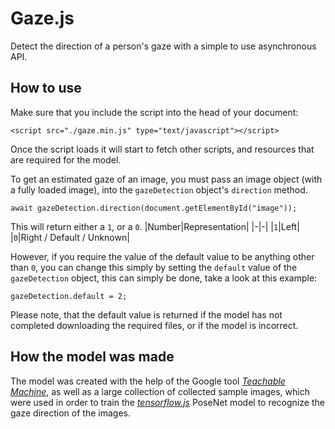 # Gaze.js
Detect the direction of a person's gaze with a simple to use asynchronous API.

## How to use
Make sure that you include the script into the head of your document:

	<script src="./gaze.min.js" type="text/javascript"></script>

Once the script loads it will start to fetch other scripts, and resources that are required for the model.

To get an estimated gaze of an image, you must pass an image object (with a fully loaded image), into the `gazeDetection` object's `direction` method.

	await gazeDetection.direction(document.getElementById("image"));

This will return either a `1`, or a `0`.
|Number|Representation|
|-|-|
|`1`|Left|
|`0`|Right / Default / Unknown|

However, if you require the value of the default value to be anything other than `0`, you can change this simply by setting the `default` value of the `gazeDetection` object, this can simply be done, take a look at this example:

	gazeDetection.default = 2;

Please note, that the default value is returned if the model has not completed downloading the required files, or if the model is incorrect.

## How the model was made
The model was created with the help of the Google tool *[Teachable Machine](https://teachablemachine.withgoogle.com)*, as well as a large collection of collected sample images, which were used in order to train the *[tensorflow.js](https://www.tensorflow.org/js)* PoseNet model to recognize the gaze direction of the images.